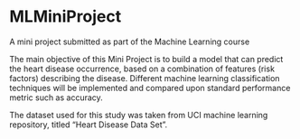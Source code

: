 # MLMiniProject
A mini project submitted as part of the Machine Learning course

The main objective of this Mini Project is to build a model that can predict the heart disease occurrence, based on a combination of features (risk factors) describing the disease. Different machine learning classification techniques will be implemented and compared upon standard performance metric such as accuracy.

The dataset used for this study was taken from UCI machine learning repository, titled “Heart Disease Data Set”.
